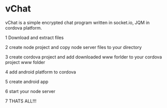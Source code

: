 # vChat
vChat is a simple encrypted chat program written in socket.io, JQM in cordova platform.

1 Download and extract files

2 create node project and copy node server files to your directory

3 create cordova project and add downloaded www forlder to your cordova project www folder

4 add android platform to cordova

5 create android app

6 start your node server

7 THATS ALL!!! 
